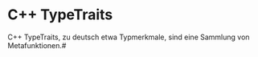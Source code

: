 # C++ TypeTraits

C++ TypeTraits, zu deutsch etwa Typmerkmale, sind eine Sammlung von Metafunktionen.#
